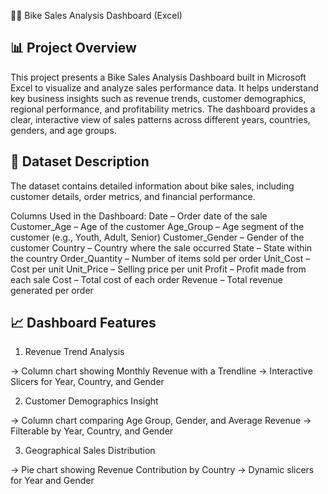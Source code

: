 🚴‍♂️ Bike Sales Analysis Dashboard (Excel)




## 📊 Project Overview

This project presents a Bike Sales Analysis Dashboard built in Microsoft Excel to visualize and analyze sales performance data. It helps understand key business insights such as revenue trends, customer demographics, regional performance, and profitability metrics. The dashboard provides a clear, interactive view of sales patterns across different years, countries, genders, and age groups.

## 🧾 Dataset Description

The dataset contains detailed information about bike sales, including customer details, order metrics, and financial performance.

Columns Used in the Dashboard:
Date – Order date of the sale
Customer_Age – Age of the customer
Age_Group – Age segment of the customer (e.g., Youth, Adult, Senior)
Customer_Gender – Gender of the customer
Country – Country where the sale occurred
State – State within the country
Order_Quantity – Number of items sold per order
Unit_Cost – Cost per unit
Unit_Price – Selling price per unit
Profit – Profit made from each sale
Cost – Total cost of each order
Revenue – Total revenue generated per order

## 📈 Dashboard Features

1. Revenue Trend Analysis

-> Column chart showing Monthly Revenue with a Trendline
-> Interactive Slicers for Year, Country, and Gender

2. Customer Demographics Insight

-> Column chart comparing Age Group, Gender, and Average Revenue
-> Filterable by Year, Country, and Gender

3. Geographical Sales Distribution

-> Pie chart showing Revenue Contribution by Country
-> Dynamic slicers for Year and Gender
